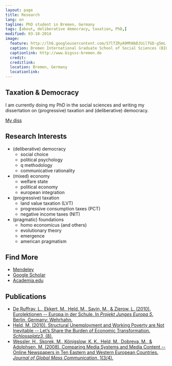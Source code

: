 ```yaml
---
layout: page
title: Research
lang: en
tagline: PhD student in Bremen, Germany
tags: [about, deliberative democracy, taxation, PhD,]
modified: 03-10-2014
image:
  feature: http://lh6.googleusercontent.com/S7lTZRyA9MhNbDJUilTGD-g5mL-btR5tqcP_0FWDQaSv=w884-h206-no
  caption: Bremen International Graduate School of Social Sciences (BIGSSS)
  captionlink: http://www.bigsss-bremen.de
  credit:
  creditlink: 
  location: Bremen, Germany
  locationlink:
---
```


## Taxation & Democracy

I am currently doing my PhD in the social sciences and writing my dissertation on (progressive) taxation and (deliberative) democracy.

<div markdown="0"><a href="/tax-democracy/" class="btn">My diss</a></div>

## Research Interests

- (deliberative) democracy
    - social choice
    - political psychology
    - q methodology
    - communicative rationality
- (mixed) economy
    + welfare state
    + political economy
    + european integration
- (progressive) taxation
    + land value taxation (LVT)
    + progressive consumption taxes (PCT)
    + negative income taxes (NIT)
- (pragmatic) foundations
    + homo economicus (and others)
    + evolutionary theory
    + emergence
    + american pragmatism


## Find More

- <div markdown="0"><a href="http://www.mendeley.com/profiles/maximilian-held/" class="btn">Mendeley</a></div>
- <div markdown="0"><a href="http://scholar.google.de/citations?user=rcj8VxYAAAAJ" class="btn">Google Scholar</a></div>
- <div markdown="0"><a href="https://jacobs-university.academia.edu/MaximilianHeld" class="btn">Academia.edu</a></div>


## Publications

- [De Ruffray, L., Ekkert, M., Held, M., Savin, M., & Zierow, L. (2010). Eurolektionen -- Europa in der Schule. In *Projekt Junges Europa 5*. Berlin, Germany: Wehrhahn.](http://www.amazon.de/Projekt-Junges-Europa-Studienkolleg-Berlin/dp/3865251366/ref=sr_1_1?ie=UTF8&qid=1394962841&sr=8-1&keywords=projekt+junges+europa+5 "Amazon.de")
- [Held, M. (2010). Structural Unemployment and Working Poverty are Not Inevitable -- Let’s Share the Burden of Economic Transformation. *Schlossplatz3*, (8).](http://www.hertie-school.org/fileadmin/images/Downloads/sp3/sp3_8.pdf "Hertie School student magazine")
- [Wessler, H., Skorek, M., Königslow, K. K., Held, M., Dobreva, M., & Adolphsen, M. (2008). Comparing Media Systems and Media Content -- Online Newspapers in Ten Eastern and Western European Countries. *Journal of Global Mass Communication*, 1(3/4).](http://www.researchgate.net/publication/258052117_Comparing_media_systems_and_media_content_online_newspapers_in_ten_Eastern_and_Western_European_countries/file/60b7d52c07d572e313.pdf "Researchgate.net")
